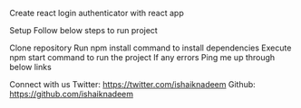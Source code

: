 Create react login authenticator with react app

Setup
Follow below steps to run project

Clone repository
Run npm install command to install dependencies
Execute npm start command to run the project
If any errors Ping me up through below links

Connect with us
Twitter: https://twitter.com/ishaiknadeem 
Github: https://github.com/ishaiknadeem